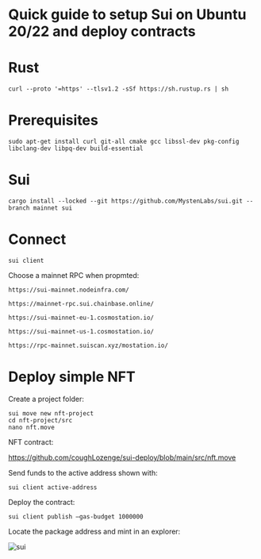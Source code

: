 # Quick guide to setup Sui on Ubuntu 20/22 and deploy contracts

# Rust
```
curl --proto '=https' --tlsv1.2 -sSf https://sh.rustup.rs | sh
```
# Prerequisites
```
sudo apt-get install curl git-all cmake gcc libssl-dev pkg-config libclang-dev libpq-dev build-essential
```
# Sui
```
cargo install --locked --git https://github.com/MystenLabs/sui.git --branch mainnet sui
```
# Connect
```
sui client
```
Choose a mainnet RPC when propmted:
```
https://sui-mainnet.nodeinfra.com/

https://mainnet-rpc.sui.chainbase.online/

https://sui-mainnet-eu-1.cosmostation.io/

https://sui-mainnet-us-1.cosmostation.io/

https://rpc-mainnet.suiscan.xyz/mostation.io/
```
# Deploy simple NFT

Create a project folder:
```
sui move new nft-project
cd nft-project/src
nano nft.move
```
NFT contract:

https://github.com/coughLozenge/sui-deploy/blob/main/src/nft.move


Send funds to the active address shown with:
```
sui client active-address
```
Deploy the contract:
```
sui client publish –gas-budget 1000000
```
Locate the package address and mint in an explorer:

![sui](https://github.com/coughLozenge/sui-deploy/assets/106449031/a019b8ce-ffcd-4069-88f8-168a8985d37b)


